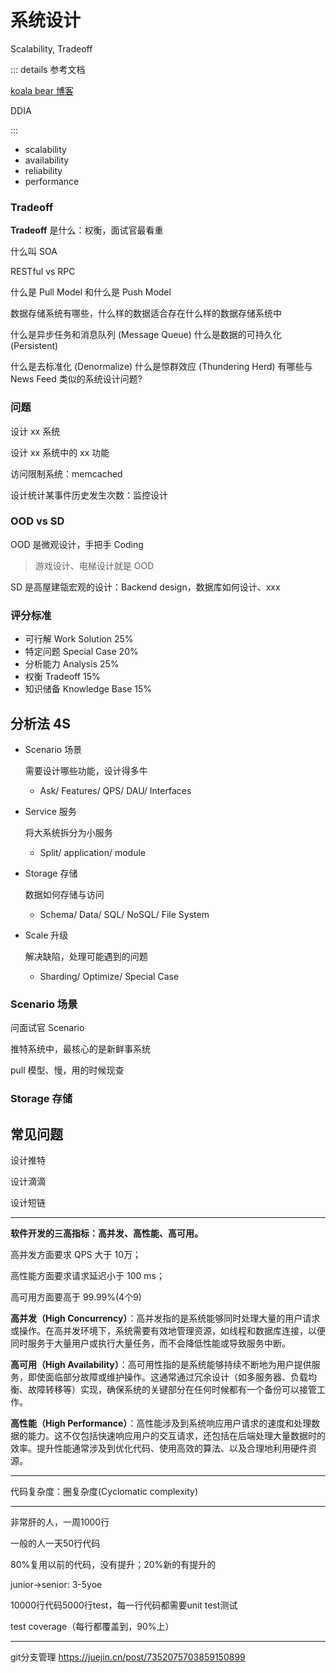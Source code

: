 # 系统设计

Scalability, Tradeoff

::: details 参考文档

[koala bear 博客](http://wsfdl.com/categories.html)

DDIA

:::

- scalability
- availability
- reliability
- performance

### Tradeoff

**Tradeoff** 是什么：权衡，面试官最看重

什么叫 SOA

RESTful vs RPC

什么是 Pull Model 和什么是 Push Model

数据存储系统有哪些，什么样的数据适合存在什么样的数据存储系统中

什么是异步任务和消息队列 (Message Queue)
什么是数据的可持久化 (Persistent)

什么是去标准化 (Denormalize)
什么是惊群效应 (Thundering Herd)
有哪些与 News Feed 类似的系统设计问题?

### 问题

设计 xx 系统

设计 xx 系统中的 xx 功能

访问限制系统：memcached

设计统计某事件历史发生次数：监控设计

### OOD vs SD

OOD 是微观设计，手把手 Coding

> 游戏设计、电梯设计就是 OOD

SD 是高屋建瓴宏观的设计：Backend design，数据库如何设计、xxx

### 评分标准

- 可行解 Work Solution 25% 
- 特定问题 Special Case 20% 
- 分析能力 Analysis 25% 
- 权衡 Tradeoff 15% 
- 知识储备 Knowledge Base 15%

## 分析法 4S

- Scenario 场景

  需要设计哪些功能，设计得多牛

  - Ask/ Features/ QPS/ DAU/ Interfaces

- Service 服务

  将大系统拆分为小服务

  - Split/ application/ module

- Storage 存储

  数据如何存储与访问

  - Schema/ Data/ SQL/ NoSQL/ File System

- Scale 升级
  
  解决缺陷，处理可能遇到的问题
  
  - Sharding/ Optimize/ Special Case

### Scenario 场景

问面试官 Scenario

推特系统中，最核心的是新鲜事系统

pull 模型、慢，用的时候现查

### Storage 存储



## 常见问题

设计推特

设计滴滴

设计短链

---

**软件开发的三高指标：高并发、高性能、高可用。**

高并发方面要求 QPS 大于 10万；

高性能方面要求请求延迟小于 100 ms；

高可用方面要高于 99.99%(4个9)

**高并发（High Concurrency）**：高并发指的是系统能够同时处理大量的用户请求或操作。在高并发环境下，系统需要有效地管理资源，如线程和数据库连接，以便同时服务于大量用户或执行大量任务，而不会降低性能或导致服务中断。

**高可用（High Availability）**：高可用性指的是系统能够持续不断地为用户提供服务，即使面临部分故障或维护操作。这通常通过冗余设计（如多服务器、负载均衡、故障转移等）实现，确保系统的关键部分在任何时候都有一个备份可以接管工作。

**高性能（High Performance）**：高性能涉及到系统响应用户请求的速度和处理数据的能力。这不仅包括快速响应用户的交互请求，还包括在后端处理大量数据时的效率。提升性能通常涉及到优化代码、使用高效的算法、以及合理地利用硬件资源。

---

代码复杂度：圈复杂度(Cyclomatic complexity)

---

非常肝的人，一周1000行

一般的人一天50行代码

80%复用以前的代码，没有提升；20%新的有提升的

junior->senior: 3-5yoe

10000行代码5000行test，每一行代码都需要unit test测试

test coverage（每行都覆盖到，90%上）

---

git分支管理 https://juejin.cn/post/7352075703859150899
